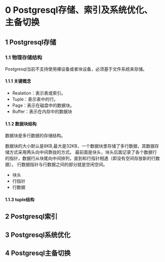 # 0 Postgresql存储、索引及系统优化、主备切换

## 1 Postgresql存储

### 1.1 物理存储结构

Postgresql当前不支持使用裸设备或者块设备，必须基于文件系统来存储。

#### 1.1.1 关键概念

- Realation：表示表或索引。
- Tuple：表示表中的行。
- Page：表示在磁盘中的数据块。
- Buffer：表示在内存中的数据块

#### 1.1.2 数据块结构

数据块是多行数据的存储结构。

数据块的大小默认是8KB,最大是32KB，一个数据块里存储了多行数据，其数据存储方式采用两头向中间靠拢的方式。
最前面是块头，块头后面记录了各个数据行的指针，数据行从块尾向中间排列，直到和行指针相遇（即没有空间存放新的行数据）。
行数据指针与行数据之间的部分就是空闲空间。

- 块头
- 行指针
- 行数据

#### 1.1.3 tuple结构

## 2 Postgresql索引

## 3 Postgresql系统优化

## 4 Postgresql主备切换